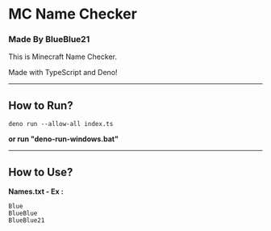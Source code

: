 # MC Name Checker
### Made By BlueBlue21

This is Minecraft Name Checker.

Made with TypeScript and Deno!

<hr>

## How to Run?

```
deno run --allow-all index.ts
```

**or run "deno-run-windows.bat"**

<hr>

## How to Use?

**Names.txt - Ex :**
```
Blue
BlueBlue
BlueBlue21
```
